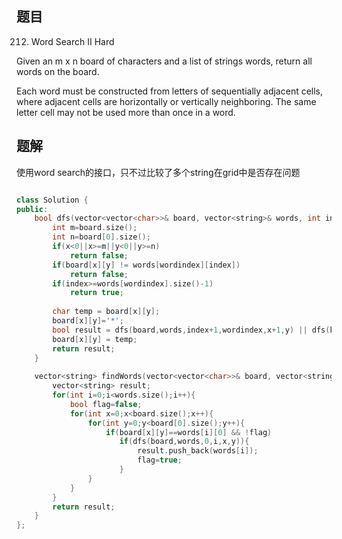 ## 题目

212. Word Search II
Hard

Given an m x n board of characters and a list of strings words, return all words on the board.

Each word must be constructed from letters of sequentially adjacent cells, where adjacent cells are horizontally or vertically neighboring. The same letter cell may not be used more than once in a word.

## 题解

使用word search的接口，只不过比较了多个string在grid中是否存在问题

```C++

class Solution {
public:
    bool dfs(vector<vector<char>>& board, vector<string>& words, int index, int wordindex, int x, int y){
        int m=board.size();
        int n=board[0].size();
        if(x<0||x>=m||y<0||y>=n)
            return false;
        if(board[x][y] != words[wordindex][index])
            return false;
        if(index>=words[wordindex].size()-1)
            return true;
        
        char temp = board[x][y];
        board[x][y]='*';
        bool result = dfs(board,words,index+1,wordindex,x+1,y) || dfs(board,words,index+1,wordindex,x-1,y) || dfs(board,words,index+1,wordindex,x,y+1) || dfs(board,words,index+1,wordindex,x,y-1);
        board[x][y] = temp;
        return result;
    }
    
    vector<string> findWords(vector<vector<char>>& board, vector<string>& words) {
        vector<string> result;
        for(int i=0;i<words.size();i++){
            bool flag=false;
            for(int x=0;x<board.size();x++){
                for(int y=0;y<board[0].size();y++){
                    if(board[x][y]==words[i][0] && !flag)
                       if(dfs(board,words,0,i,x,y)){
                           result.push_back(words[i]);
                           flag=true;
                       }
                }
            }
        }
        return result;
    }
};
```
